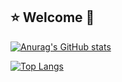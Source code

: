 ## :star: Welcome 👋

<!--
**KlaudiaJaros/KlaudiaJaros** is a ✨ _special_ ✨ repository because its `README.md` (this file) appears on your GitHub profile.

Here are some ideas to get you started:

- 🔭 I’m currently working on ...
- 🌱 I’m currently learning ...
- 👯 I’m looking to collaborate on ...
- 🤔 I’m looking for help with ...
- 💬 Ask me about ...
- 📫 How to reach me: ...
- 😄 Pronouns: ...
- ⚡ Fun fact: ...
-->
[![Anurag's GitHub stats](https://github-readme-stats.vercel.app/api?username=KlaudiaJaros&theme=material-palenight&show_icons=true)](https://github.com/KlaudiaJaros/github-readme-stats)

[![Top Langs](https://github-readme-stats.vercel.app/api/top-langs/?username=KlaudiaJaros&layout=compact&hide=makefile&theme=material-palenight)](https://github.com/KlaudiaJaros/github-readme-stats)
